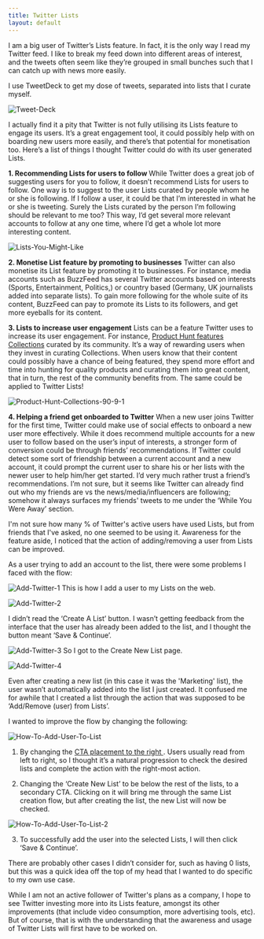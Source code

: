 ```yaml
---
title: Twitter Lists
layout: default
---
```


I am a big user of Twitter’s Lists feature.
In fact, it is the only way I read my Twitter feed. I like to break my feed down into different areas of interest, and the tweets often seem like they’re grouped in small bunches such that I can catch up with news more easily.

I use TweetDeck to get my dose of tweets, separated into lists that I curate myself.


![Tweet-Deck](/assets/tweetdeck.png)


I actually find it a pity that Twitter is not fully utilising its Lists feature to engage its users. It’s a great engagement tool, it could possibly help with on boarding new users more easily, and there’s that potential for monetisation too. Here’s a list of things I thought Twitter could do with its user generated Lists.


<b>1. Recommending Lists for users to follow </b>
While Twitter does a great job of suggesting users for you to follow, it doesn’t recommend Lists for users to follow. One way is to suggest to the user Lists curated by people whom he or she is following. If I follow a user, it could be that I’m interested in what he or she is tweeting. Surely the Lists curated by the person I’m following should be relevant to me too? This way, I’d get several more relevant accounts to follow at any one time, where I’d get a whole lot more interesting content.


![Lists-You-Might-Like](/assets/listsyoumightlike.png)


<b>2. Monetise List feature by promoting to businesses</b>
Twitter can also monetise its List feature by promoting it to businesses. For instance, media accounts such as BuzzFeed has several Twitter accounts based on interests (Sports, Entertainment, Politics,) or country based (Germany, UK journalists added into separate lists). To gain more following for the whole suite of its content, BuzzFeed can pay to promote its Lists to its followers, and get more eyeballs for its content.


<b>3. Lists to increase user engagement</b>
Lists can be a feature Twitter uses to increase its user engagement. For instance, <a href="https://www.producthunt.com/collections">Product Hunt features Collections</a> curated by its community. It’s a way of rewarding users when they invest in curating Collections. When users know that their content could possibly have a chance of being featured, they spend more effort and time into hunting for quality products and curating them into great content, that in turn, the rest of the community benefits from. The same could be applied to Twitter Lists!


![Product-Hunt-Collections-90-9-1](/assets/producthuntcollections.png)


<b>4. Helping a friend get onboarded to Twitter</b>
When a new user joins Twitter for the first time, Twitter could make use of social effects to onboard a new user more effectively. While it does recommend multiple accounts for a new user to follow based on the user’s input of interests, a stronger form of conversion could be through friends’ recommendations. If Twitter could detect some sort of friendship between a current account and a new account, it could prompt the current user to share his or her lists with the newer user to help him/her get started. I’d very much rather trust a friend’s recommendations.
I’m not sure, but it seems like Twitter can already find out who my friends are vs the news/media/influencers are following; somehow it always surfaces my friends' tweets to me under the ‘While You Were Away’ section.


I'm not sure how many % of Twitter's active users have used Lists, but from friends that I've asked, no one seemed to be using it. Awareness for the feature aside, I noticed that the action of adding/removing a user from Lists can be improved.

As a user trying to add an account to the list, there were some problems I faced with the flow:


![Add-Twitter-1](/assets/addinglist.png)
This is how I add a user to my Lists on the web.


![Add-Twitter-2](/assets/screen2.png)

I didn’t read the ‘Create A List’ button. I wasn’t getting feedback from the interface that the user has already been added to the list, and I thought the button meant ‘Save & Continue’.


![Add-Twitter-3](/assets/createnewlist.png)
So I got to the Create New List page.


![Add-Twitter-4](/assets/addmarketing.png)

Even after creating a new list (in this case it was the 'Marketing' list), the user wasn’t automatically added into the list I just created. It confused me for awhile that I created a list through the action that was supposed to be ‘Add/Remove (user) from Lists’.


I wanted to improve the flow by changing the following:

![How-To-Add-User-To-List](/assets/createnewlist1.png)

1. By changing the <a href="http://www.creativebloq.com/netmag/why-people-focus-right-hand-side-design-3146267"> CTA placement to the right </a>. Users usually read from left to right, so I thought it’s a natural progression to check the desired lists and complete the action with the right-most action.


2. Changing the ‘Create New List’ to be below the rest of the lists, to a secondary CTA. Clicking on it will bring me through the same List creation flow, but after creating the list, the new List will now be checked.

![How-To-Add-User-To-List-2](/assets/screen4.png)


3. To successfully add the user into the selected Lists, I will then click ‘Save & Continue’.



There are probably other cases I didn’t consider for, such as having 0 lists, but this was a quick idea off the top of my head that I wanted to do specific to my own use case.


While I am not an active follower of Twitter's plans as a company, I hope to see Twitter investing more into its Lists feature, amongst its other improvements (that include video consumption, more advertising tools, etc). But of course, that is with the understanding that the awareness and usage of Twitter Lists will first have to be worked on. 